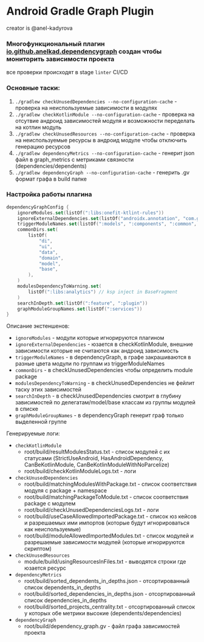 # Android Gradle Graph Plugin
creator is @anel-kadyrova

### Многофункциональный плагин [io.github.anelkad.dependencygraph](https://plugins.gradle.org/plugin/io.github.anelkad.dependencygraph) создан чтобы мониторить зависимости проекта

все проверки происходят в stage `linter` CI/CD

### Основные таски:
1. `./gradlew checkUnusedDependencies --no-configuration-cache` - проверка на неиспользуемые зависимости в модулях
2. `./gradlew checkKotlinModule --no-configuration-cache` - проверка на отсутвие андроид зависимостей модуля и возможности переделать на котлин модуль
3. `./gradlew checkUnusedResources --no-configuration-cache` - проверка на неиспользуемые ресурсы в андроид модуле чтобы отключить генерацию ресурсов
4. `./gradlew dependencyMetrics --no-configuration-cache` - генерит json файл в graph_metrics с метриками связности (dependencies/dependents)
5. `./gradlew dependencyGraph --no-configuration-cache` - генерить .gv формат графа в build папке

### Настройка работы плагина

```kotlin
dependencyGraphConfig {
    ignoreModules.set(listOf(":libs:onefit-ktlint-rules"))
    ignoreExternalDependencies.set(listOf("androidx.annotation", "com.google.dagger", "androidx.compose"))
    triggerModuleNames.set(listOf(":models", ":components", ":common", ":api", ":impl"))
    commonDirs.set(
        listOf(
            "di",
            "ui",
            "data",
            "domain",
            "model",
            "base",
        ),
    )
    modulesDependencyToWarning.set(
        listOf(":libs:analytics") // ksp inject in BaseFragment
    )
    searchInDepth.set(listOf(":feature", ":plugin"))
    graphModuleGroupNames.set(listOf(":services"))
}
```

Описание экстеншенов:
- `ignoreModules` - модули которые игнорируются плагином
- `ignoreExternalDependencies` - юзается в checkKotlinModule, внешние зависимости которые не считаются как андроид зависимость
- `triggerModuleNames` - в dependencyGraph, в графе закрашиваются в разные цвета модули по группам из triggerModuleNames
- `commonDirs` - в checkUnusedDependencies чтобы определить module package
- `modulesDependencyToWarning` - в checkUnusedDependencies не фейлит таску этих зависимостей
- `searchInDepth` - в checkUnusedDependencies смотрит в глубину зависимостей по делегатам/model/base классам из группы модулей в списке
- `graphModuleGroupNames` - в dependencyGraph генерит граф только выделенной группе

Генерируемые логи:
- `checkKotlinModule`
    - root/build/resultModulesStatus.txt - список модулей с их статусами (StrictUseAndroid, HasAndroidDependency, CanBeKotlinModule, CanBeKotlinModuleWithNoParcelize)
    - root/build/checkKotlinModuleLogs.txt - логи
- `checkUnusedDependencies`
    - root/build/matchingModulesWithPackage.txt - список соответствия модуля с package + namespace
    - root/build/matchingPackageToModule.txt - список соответствия package c модулем
    - root/build/checkUnusedDependenciesLogs.txt - логи
    - root/build/useCaseAllowedImportedPackage.txt - список юз кейсов и разрешаемых ими импортов (которые будут игнорироваться как неиспользуемые)
    - root/build/moduleAllowedImportedModules.txt - список модулей и разрешаемые зависимости модулей (которые игнорируются скриптом)
- `checkUnusedResources`
    - module/build/usingResourcesInFiles.txt - выводятся строки где юзается ресурс
- `dependencyMetrics`
    - root/build/sorted_dependents_in_depths.json - отсортированный список dependents_in_depths
    - root/build/sorted_dependencies_in_depths.json - отсортированный список dependencies_in_depths
    - root/build/sorted_projects_centrality.txt - отсортированный список у которых обе метрики высокие (dependents/dependencies)
- `dependencyGraph`
    - root/build/dependency_graph.gv - файл графа зависимостей проекта
